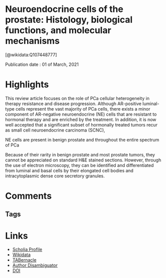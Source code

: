 
Neuroendocrine cells of the prostate: Histology, biological functions, and molecular mechanisms
===============================================================================================
  
  [@wikidata:Q107448777]  
  
Publication date : 01 of March, 2021  

# Highlights
This review article focuses on the role of PCa cellular heterogeneity in therapy resistance and disease progression. Although AR-positive luminal-type cells represent the vast majority of PCa cells, there exists a minor component of AR-negative neuroendocrine (NE) cells that are resistant to hormonal therapy and are enriched by the treatment. In addition, it is now well accepted that a significant subset of hormonally treated tumors recur as small cell neuroendocrine carcinoma (SCNC), 

NE cells are present in benign prostate and throughout the entire spectrum of PCa

 Because of their rarity in benign prostate and most prostate tumors, they cannot be appreciated on standard H&E stained sections. However, through the use of electron microscopy, they can be identified and differentiated from luminal and basal cells by their elongated cell bodies and intracytoplasmic dense core secretory granules.

 

# Comments

## Tags

# Links
  
 * [Scholia Profile](https://scholia.toolforge.org/work/Q107448777)  
 * [Wikidata](https://www.wikidata.org/wiki/Q107448777)  
 * [TABernacle](https://tabernacle.toolforge.org/?#/tab/manual/Q107448777/P921%3BP4510)  
 * [Author Disambiguator](https://author-disambiguator.toolforge.org/work_item_oauth.php?id=Q107448777&batch_id=&match=1&author_list_id=&doit=Get+author+links+for+work)  
 * [DOI](https://doi.org/10.1093/PCMEDI/PBAB003)  
